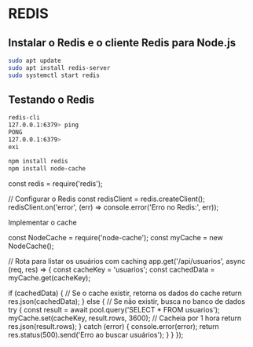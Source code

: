 # REDIS

## Instalar o Redis e o cliente Redis para Node.js

```bash
sudo apt update
sudo apt install redis-server
sudo systemctl start redis
```

## Testando o Redis
```bash
redis-cli                    
127.0.0.1:6379> ping
PONG
127.0.0.1:6379>
exi
```


```bash
npm install redis
npm install node-cache
```

const redis = require('redis');

// Configurar o Redis
const redisClient = redis.createClient();
redisClient.on('error', (err) => console.error('Erro no Redis:', err));



Implementar o cache

const NodeCache = require('node-cache');
const myCache = new NodeCache();

// Rota para listar os usuários com caching
app.get('/api/usuarios', async (req, res) => {
  const cacheKey = 'usuarios';
  const cachedData = myCache.get(cacheKey);

  if (cachedData) {
    // Se o cache existir, retorna os dados do cache
    return res.json(cachedData);
  } else {
    // Se não existir, busca no banco de dados
    try {
      const result = await pool.query('SELECT * FROM usuarios');
      myCache.set(cacheKey, result.rows, 3600); // Cacheia por 1 hora
      return res.json(result.rows);
    } catch (error) {
      console.error(error);
      return res.status(500).send('Erro ao buscar usuários');
    }
  }
});


